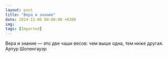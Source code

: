 ```yaml
---
layout: post
title: "Вера и знание"
date: 2014-11-06 00:00:00 +0300
img: 
tags: [Imported]
---
```


Вера и знание — это две чаши весов: чем выше одна, тем ниже другая.
Артур Шопенгауэр